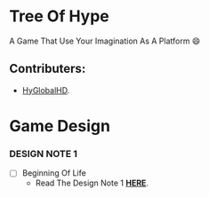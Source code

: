 # Tree Of Hype
A Game That Use Your Imagination As A Platform :smile:

## Contributers:
- [HyGlobalHD](https://github.com/HyGlobalHD).

# Game Design
### DESIGN NOTE 1
- [ ] Beginning Of Life
   - Read The Design Note 1 [__HERE__]().
   
   
